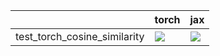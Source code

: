 |                              | torch                                                                                                                                                                  | jax                                                                                                                                                                    |
|:-----------------------------|:-----------------------------------------------------------------------------------------------------------------------------------------------------------------------|:-----------------------------------------------------------------------------------------------------------------------------------------------------------------------|
| test_torch_cosine_similarity | <a href="https://github.com/unifyai/ivy/actions/runs/3601469935" rel="noopener noreferrer" target="_blank"><img src=https://img.shields.io/badge/-success-success></a> | <a href="https://github.com/unifyai/ivy/actions/runs/3601469935" rel="noopener noreferrer" target="_blank"><img src=https://img.shields.io/badge/-success-success></a> |